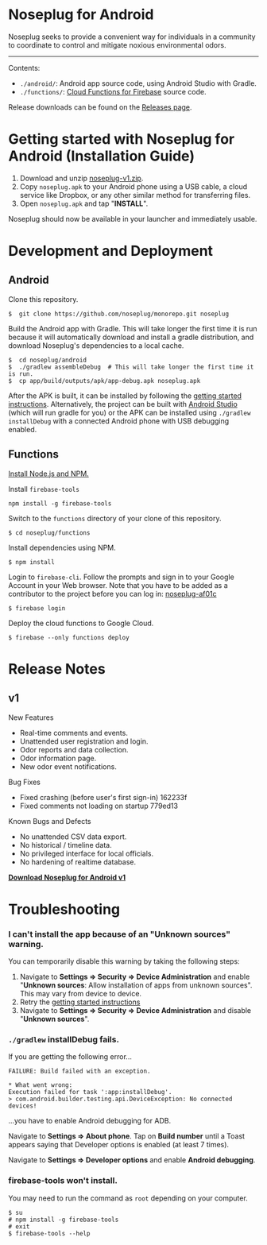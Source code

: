 Noseplug for Android
====================

Noseplug seeks to provide a convenient way for individuals in a community to
coordinate to control and mitigate noxious environmental odors.

---------------------------

Contents:
- `./android/`: Android app source code, using Android Studio with Gradle.
- `./functions/`: [Cloud Functions for Firebase][] source code.

Release downloads can be found on the [Releases page][].

[Cloud Functions for Firebase]: https://firebase.google.com/docs/functions/
[Releases page]: https://github.com/noseplug/monorepo/releases

# Getting started with Noseplug for Android (Installation Guide)

1. Download and unzip [noseplug-v1.zip][].
2. Copy `noseplug.apk` to your Android phone using a USB cable, a cloud service
   like Dropbox, or any other similar method for transferring files.
3. Open `noseplug.apk` and tap "**INSTALL**".

Noseplug should now be available in your launcher and immediately usable.

[noseplug-v1.zip]: https://github.com/noseplug/monorepo/files/952695/noseplug-v1.zip

# Development and Deployment

## Android

Clone this repository.
```
$  git clone https://github.com/noseplug/monorepo.git noseplug
```
Build the Android app with Gradle. This will take longer the first time it is run because it will automatically download
and install a gradle distribution, and download Noseplug's dependencies to a local cache.
```
$  cd noseplug/android
$  ./gradlew assembleDebug  # This will take longer the first time it is run.
$  cp app/build/outputs/apk/app-debug.apk noseplug.apk
```

After the APK is built, it can be installed by following the [getting started instructions][].
Alternatively, the project can be built with [Android Studio][] (which will run
gradle for you) or the APK can be installed using `./gradlew installDebug` with
a connected Android phone with USB debugging enabled.

[getting started instructions]: #getting-started-with-noseplug-for-android
[Android Studio]: https://developer.android.com/studio/index.html

## Functions

[Install Node.js and NPM.](https://docs.npmjs.com/getting-started/installing-node)

Install `firebase-tools`
```
npm install -g firebase-tools
```

Switch to the `functions` directory of your clone of this repository.
```
$ cd noseplug/functions
```

Install dependencies using NPM.
```
$ npm install
```

Login to `firebase-cli`. Follow the prompts and sign in to your Google Account
in your Web browser. Note that you have to be added as a contributor to the
project before you can log in: [noseplug-af01c][]

[noseplug-af01c]: https://console.firebase.google.com/project/noseplug-af01c/


```
$ firebase login
```

Deploy the cloud functions to Google Cloud.
```
$ firebase --only functions deploy
```

# Release Notes

## v1

New Features
* Real-time comments and events.
* Unattended user registration and login.
* Odor reports and data collection.
* Odor information page.
* New odor event notifications.

Bug Fixes
* Fixed crashing (before user's first sign-in) 162233f
* Fixed comments not loading on startup 779ed13

Known Bugs and Defects
* No unattended CSV data export.
* No historical / timeline data.
* No privileged interface for local officials.
* No hardening of realtime database.

**[Download Noseplug for Android v1](https://github.com/noseplug/monorepo/files/952695/noseplug-v1.zip)**

# Troubleshooting

### I can't install the app because of an "Unknown sources" warning.

You can temporarily disable this warning by taking the following steps:
1. Navigate to **Settings => Security => Device Administration** and enable "**Unknown
   sources**: Allow installation of apps from unknown sources". This may vary from
   device to device.
2. Retry the [getting started instructions][]
3. Navigate to **Settings => Security => Device Administration** and disable
   "**Unknown sources**".

### `./gradlew` installDebug fails.

If you are getting the following error...
```
FAILURE: Build failed with an exception.

* What went wrong:
Execution failed for task ':app:installDebug'.
> com.android.builder.testing.api.DeviceException: No connected devices!
```

...you have to enable Android debugging for ADB.

Navigate to **Settings => About phone**. Tap on **Build number** until a Toast
appears saying that Developer options is enabled (at least 7 times).

Navigate to **Settings => Developer options** and enable **Android debugging**.

### firebase-tools won't install.

You may need to run the command as `root` depending on your computer.

```
$ su
# npm install -g firebase-tools
# exit
$ firebase-tools --help
```
